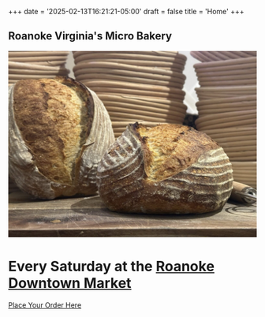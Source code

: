 +++
date = '2025-02-13T16:21:21-05:00'
draft = false
title = 'Home'
+++

## Roanoke Virginia's Micro Bakery
![Sourdough Batard](/images/sourdough.jpeg) 
# Every Saturday at the [Roanoke Downtown Market](https://www.downtownroanoke.org/explore/farmers-market) 
<!-- {{< winter-weather >}} -->
<!-- {{< mailinglist-signup >}} -->
[Place Your Order Here](https://www.hotplate.com/littleloafcompany)
